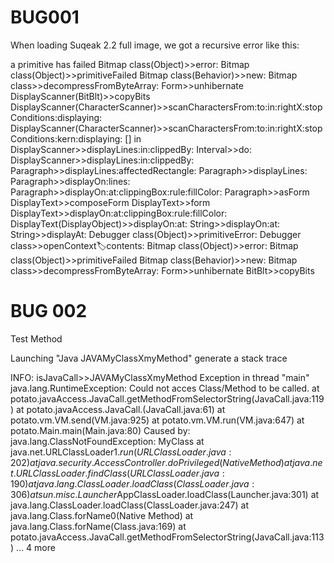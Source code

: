 
# BUG001
When loading Suqeak 2.2 full image, we got a recursive error like this:

a primitive has failed
Bitmap class(Object)>>error:
Bitmap class(Object)>>primitiveFailed
Bitmap class(Behavior)>>new:
Bitmap class>>decompressFromByteArray:
Form>>unhibernate
DisplayScanner(BitBlt)>>copyBits
DisplayScanner(CharacterScanner)>>scanCharactersFrom:to:in:rightX:stopConditions:displaying:
DisplayScanner(CharacterScanner)>>scanCharactersFrom:to:in:rightX:stopConditions:kern:displaying:
[] in DisplayScanner>>displayLines:in:clippedBy:
Interval>>do:
DisplayScanner>>displayLines:in:clippedBy:
Paragraph>>displayLines:affectedRectangle:
Paragraph>>displayLines:
Paragraph>>displayOn:lines:
Paragraph>>displayOn:at:clippingBox:rule:fillColor:
Paragraph>>asForm
DisplayText>>composeForm
DisplayText>>form
DisplayText>>displayOn:at:clippingBox:rule:fillColor:
DisplayText(DisplayObject)>>displayOn:at:
String>>displayOn:at:
String>>displayAt:
Debugger class(Object)>>primitiveError:
Debugger class>>openContext:label:contents:
Bitmap class(Object)>>error:
Bitmap class(Object)>>primitiveFailed
Bitmap class(Behavior)>>new:
Bitmap class>>decompressFromByteArray:
Form>>unhibernate
BitBlt>>copyBits
# BUG 002
Test Method

Launching 
"Java JAVAMyClassXmyMethod"
generate a stack trace

INFO: isJavaCall>>JAVAMyClassXmyMethod
Exception in thread "main" java.lang.RuntimeException: Could not acces Class/Method to be called.
        at potato.javaAccess.JavaCall.getMethodFromSelectorString(JavaCall.java:119)
        at potato.javaAccess.JavaCall.<init>(JavaCall.java:61)
        at potato.vm.VM.send(VM.java:925)
        at potato.vm.VM.run(VM.java:647)
        at potato.Main.main(Main.java:80)
Caused by: java.lang.ClassNotFoundException: MyClass
        at java.net.URLClassLoader$1.run(URLClassLoader.java:202)
        at java.security.AccessController.doPrivileged(Native Method)
        at java.net.URLClassLoader.findClass(URLClassLoader.java:190)
        at java.lang.ClassLoader.loadClass(ClassLoader.java:306)
        at sun.misc.Launcher$AppClassLoader.loadClass(Launcher.java:301)
        at java.lang.ClassLoader.loadClass(ClassLoader.java:247)
        at java.lang.Class.forName0(Native Method)
        at java.lang.Class.forName(Class.java:169)
        at potato.javaAccess.JavaCall.getMethodFromSelectorString(JavaCall.java:113)
        ... 4 more
